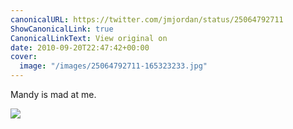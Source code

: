 ```yaml
---
canonicalURL: https://twitter.com/jmjordan/status/25064792711
ShowCanonicalLink: true
CanonicalLinkText: View original on
date: 2010-09-20T22:47:42+00:00
cover:
  image: "/images/25064792711-165323233.jpg"
---
```

Mandy is mad at me.

![](/images/25064792711-165323233.jpg)